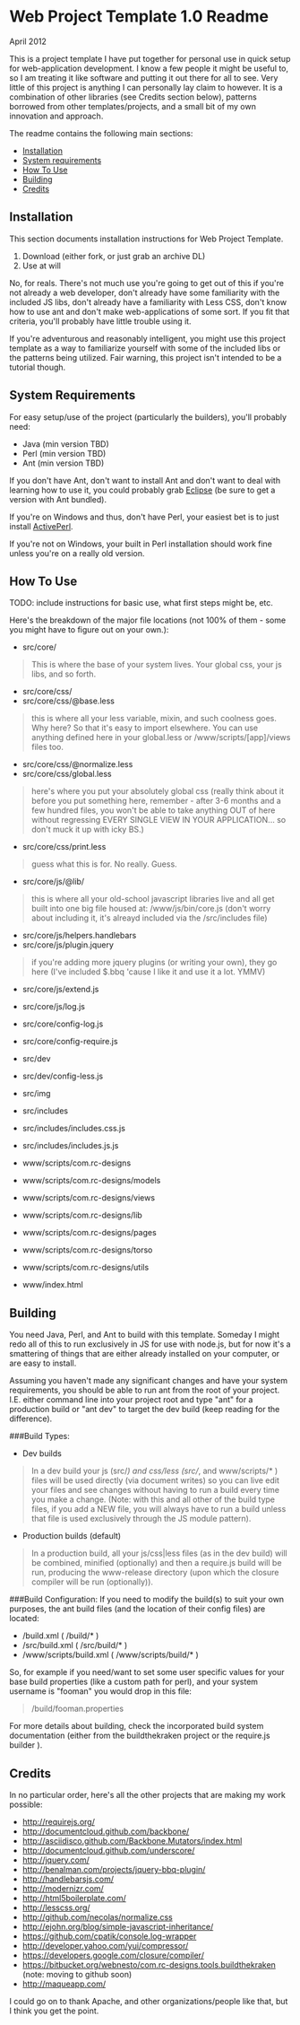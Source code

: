 Web Project Template 1.0 Readme
===============================
April 2012

This is a project template I have put together for personal use in quick setup for web-application 
development.  I know a few people it might be useful to, so I am treating it like software and putting
it out there for all to see.  Very little of this project is anything I can personally lay claim to
however.  It is a combination of other libraries (see Credits section below), patterns borrowed from 
other templates/projects, and a small bit of my own innovation and approach.  

The readme contains the following main sections:

+ [Installation](#ins)
+ [System requirements](#req)
+ [How To Use](#how)
+ [Building](#bld)
+ [Credits](#crd)

<a name="ins"></a>Installation 
------------
This section documents installation instructions for Web Project Template.

1. Download (either fork, or just grab an archive DL)
2. Use at will

No, for reals.  There's not much use you're going to get out of this if you're not already
a web developer, don't already have some familiarity with the included JS libs, don't already 
have a familiarity with Less CSS, don't know how to use ant and don't make web-applications
of some sort.  If you fit that criteria, you'll probably have little trouble using it.

If you're adventurous and reasonably intelligent, you might use this project template as a
way to familiarize yourself with some of the included libs or the patterns being utilized.
Fair warning, this project isn't intended to be a tutorial though.

<a name="req"></a>System Requirements
-------------------
For easy setup/use of the project (particularly the builders), you'll probably need:
- Java (min version TBD)
- Perl (min version TBD)
- Ant (min version TBD)

If you don't have Ant, don't want to install Ant and don't want to deal with learning how to use it, 
you could probably grab [Eclipse](http://www.eclipse.org/) (be sure to get a version with Ant bundled).

If you're on Windows and thus, don't have Perl, your easiest bet is to just install 
[ActivePerl](http://www.activestate.com/activeperl).

If you're not on Windows, your built in Perl installation should work fine unless you're on
a really old version.

<a name="how"></a>How To Use
----------

TODO: include instructions for basic use, what first steps might be, etc.

Here's the breakdown of the major file locations (not 100% of them - some you might have to figure out
on your own.):

+ src/core/ 
> This is where the base of your system lives.  Your global css, your js libs, and so forth.
+ src/core/css/
+ src/core/css/@base.less 
> this is where all your less variable, mixin, and such coolness goes.  Why here? So that it's easy to import elsewhere.  You can use anything defined here in your global.less or /www/scripts/[app]/views files too.
+ src/core/css/@normalize.less
+ src/core/css/global.less 
> here's where you put your absolutely global css (really think about it before 
you put something here, remember - after 3-6 months and a few hundred files, you won't be able to take 
anything OUT of here without regressing EVERY SINGLE VIEW IN YOUR APPLICATION... so don't muck it up with
icky BS.)
+ src/core/css/print.less
> guess what this is for.  No really.  Guess.
+ src/core/js/@lib/
> this is where all your old-school javascript libraries live and all get built into one big
file housed at:
	/www/js/bin/core.js
(don't worry about including it, it's alreayd included via the /src/includes file)
+ src/core/js/helpers.handlebars
+ src/core/js/plugin.jquery 
> if you're adding more jquery plugins (or writing your own), they go here (I've included $.bbq 
'cause I like it and use it a lot. YMMV)
+ src/core/js/extend.js
+ src/core/js/log.js
+ src/core/config-log.js
+ src/core/config-require.js

+ src/dev
+ src/dev/config-less.js
+ src/img
+ src/includes
+ src/includes/includes.css.js
+ src/includes/includes.js.js

+ www/scripts/com.rc-designs
+ www/scripts/com.rc-designs/models
+ www/scripts/com.rc-designs/views
+ www/scripts/com.rc-designs/lib
+ www/scripts/com.rc-designs/pages
+ www/scripts/com.rc-designs/torso
+ www/scripts/com.rc-designs/utils
+ www/index.html


<a name="bld"></a>Building
---------------------------
You need Java, Perl, and Ant to build with this template.  Someday I might redo all of this 
to run exclusively in JS for use with node.js, but for now it's a smattering of things that 
are either already installed on your computer, or are easy to install.

Assuming you haven't made any significant changes and have your system requirements, you should
be able to run ant from the root of your project.  I.E. either command line into your project root
and type "ant" for a production build or "ant dev" to target the dev build (keep reading for the 
difference).

###Build Types:
+ Dev builds
> In a dev build your js (src/*) and css/less (src/*, and www/scripts/* ) files will be used directly 
> (via document writes) so you can live edit your files and see changes without having to run a build 
> every time you make a change. (Note: with this and all other of the build type files, if you add a 
> NEW file, you will always have to run a build unless that file is used exclusively through the JS 
> module pattern).
+ Production builds (default)
> In a production build, all your js/css|less files (as in the dev build) will be combined, minified 
> (optionally) and then a require.js build will be run, producing the www-release directory (upon 
> which the closure compiler will be run (optionally)).  

###Build Configuration:
If you need to modify the build(s) to suit your own purposes, the ant build files (and the location 
of their config files) are located:

+ /build.xml ( /build/* )
+ /src/build.xml ( /src/build/* )
+ /www/scripts/build.xml ( /www/scripts/build/* )

So, for example if you need/want to set some user specific values for your base build properties (like
a custom path for perl), and your system username is "fooman" you would drop in this file:
> /build/fooman.properties

For more details about building, check the incorporated build system documentation (either from the 
buildthekraken project or the require.js builder ).

<a name="crd"></a>Credits
-------
In no particular order, here's all the other projects that are making my work possible:

+ http://requirejs.org/
+ http://documentcloud.github.com/backbone/
+ http://asciidisco.github.com/Backbone.Mutators/index.html
+ http://documentcloud.github.com/underscore/
+ http://jquery.com/
+ http://benalman.com/projects/jquery-bbq-plugin/
+ http://handlebarsjs.com/
+ http://modernizr.com/
+ http://html5boilerplate.com/
+ http://lesscss.org/
+ http://github.com/necolas/normalize.css
+ http://ejohn.org/blog/simple-javascript-inheritance/
+ https://github.com/cpatik/console.log-wrapper
+ http://developer.yahoo.com/yui/compressor/
+ https://developers.google.com/closure/compiler/
+ https://bitbucket.org/webnesto/com.rc-designs.tools.buildthekraken (note: moving to github soon)
+ http://maqueapp.com/

I could go on to thank Apache, and other organizations/people like that, but I think you get the point.